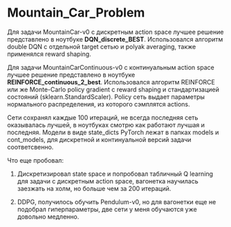 # Mountain_Car_Problem

Для задачи MountainCar-v0 с дискретным action space лучшее решение представлено в ноутбуке **DQN_discrete_BEST**. Использовался алгоритм double DQN с отдельной target сетью и polyak averaging, также применялся reward shaping.

Для задачи MountainCarContinuous-v0 с континуальным action space лучшее решение представлено в ноутбуке **REINFORCE_continuous_2_best**. Использовался алгоритм REINFORCE или же Monte-Carlo policy gradient с reward shaping и стандартизацией состояний (sklearn.StandardScaler). Policy сеть выдает параметры нормального распределения, из которого сэмплятся actions. 

Сети сохранял каждые 100 итераций, не всегда последняя сеть оказывалась лучшей, в ноутбуках смотрю как работают лучшая и последняя. Модели в виде state_dicts PyTorch лежат в папках models и cont_models, для дискретной и континуальной версий задачи соответсвенно.

Что еще пробовал:

1. Дискретизировал state space и попробовал табличный Q learning для задачи с дискретным action space, вагонетка научилась заезжать на холм, но больше чем за 200 итераций.

2. DDPG, получилось обучить Pendulum-v0, но для вагонетки еще не подобрал гиперпараметры, две сети у меня обучаются уже довольно медленно.
